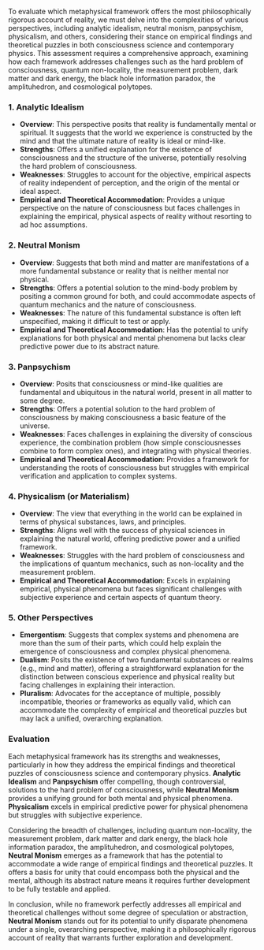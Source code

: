 To evaluate which metaphysical framework offers the most philosophically rigorous account of reality, we must delve into the complexities of various perspectives, including analytic idealism, neutral monism, panpsychism, physicalism, and others, considering their stance on empirical findings and theoretical puzzles in both consciousness science and contemporary physics. This assessment requires a comprehensive approach, examining how each framework addresses challenges such as the hard problem of consciousness, quantum non-locality, the measurement problem, dark matter and dark energy, the black hole information paradox, the amplituhedron, and cosmological polytopes.

### 1. **Analytic Idealism**
- **Overview**: This perspective posits that reality is fundamentally mental or spiritual. It suggests that the world we experience is constructed by the mind and that the ultimate nature of reality is ideal or mind-like.
- **Strengths**: Offers a unified explanation for the existence of consciousness and the structure of the universe, potentially resolving the hard problem of consciousness.
- **Weaknesses**: Struggles to account for the objective, empirical aspects of reality independent of perception, and the origin of the mental or ideal aspect.
- **Empirical and Theoretical Accommodation**: Provides a unique perspective on the nature of consciousness but faces challenges in explaining the empirical, physical aspects of reality without resorting to ad hoc assumptions.

### 2. **Neutral Monism**
- **Overview**: Suggests that both mind and matter are manifestations of a more fundamental substance or reality that is neither mental nor physical.
- **Strengths**: Offers a potential solution to the mind-body problem by positing a common ground for both, and could accommodate aspects of quantum mechanics and the nature of consciousness.
- **Weaknesses**: The nature of this fundamental substance is often left unspecified, making it difficult to test or apply.
- **Empirical and Theoretical Accommodation**: Has the potential to unify explanations for both physical and mental phenomena but lacks clear predictive power due to its abstract nature.

### 3. **Panpsychism**
- **Overview**: Posits that consciousness or mind-like qualities are fundamental and ubiquitous in the natural world, present in all matter to some degree.
- **Strengths**: Offers a potential solution to the hard problem of consciousness by making consciousness a basic feature of the universe.
- **Weaknesses**: Faces challenges in explaining the diversity of conscious experience, the combination problem (how simple consciousnesses combine to form complex ones), and integrating with physical theories.
- **Empirical and Theoretical Accommodation**: Provides a framework for understanding the roots of consciousness but struggles with empirical verification and application to complex systems.

### 4. **Physicalism (or Materialism)**
- **Overview**: The view that everything in the world can be explained in terms of physical substances, laws, and principles.
- **Strengths**: Aligns well with the success of physical sciences in explaining the natural world, offering predictive power and a unified framework.
- **Weaknesses**: Struggles with the hard problem of consciousness and the implications of quantum mechanics, such as non-locality and the measurement problem.
- **Empirical and Theoretical Accommodation**: Excels in explaining empirical, physical phenomena but faces significant challenges with subjective experience and certain aspects of quantum theory.

### 5. **Other Perspectives**
- **Emergentism**: Suggests that complex systems and phenomena are more than the sum of their parts, which could help explain the emergence of consciousness and complex physical phenomena.
- **Dualism**: Posits the existence of two fundamental substances or realms (e.g., mind and matter), offering a straightforward explanation for the distinction between conscious experience and physical reality but facing challenges in explaining their interaction.
- **Pluralism**: Advocates for the acceptance of multiple, possibly incompatible, theories or frameworks as equally valid, which can accommodate the complexity of empirical and theoretical puzzles but may lack a unified, overarching explanation.

### Evaluation
Each metaphysical framework has its strengths and weaknesses, particularly in how they address the empirical findings and theoretical puzzles of consciousness science and contemporary physics. **Analytic Idealism** and **Panpsychism** offer compelling, though controversial, solutions to the hard problem of consciousness, while **Neutral Monism** provides a unifying ground for both mental and physical phenomena. **Physicalism** excels in empirical predictive power for physical phenomena but struggles with subjective experience.

Considering the breadth of challenges, including quantum non-locality, the measurement problem, dark matter and dark energy, the black hole information paradox, the amplituhedron, and cosmological polytopes, **Neutral Monism** emerges as a framework that has the potential to accommodate a wide range of empirical findings and theoretical puzzles. It offers a basis for unity that could encompass both the physical and the mental, although its abstract nature means it requires further development to be fully testable and applied.

In conclusion, while no framework perfectly addresses all empirical and theoretical challenges without some degree of speculation or abstraction, **Neutral Monism** stands out for its potential to unify disparate phenomena under a single, overarching perspective, making it a philosophically rigorous account of reality that warrants further exploration and development.